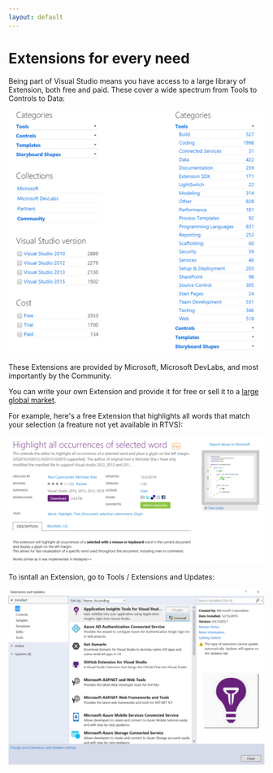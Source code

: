 ```yaml
---
layout: default
---
```


# Extensions for every need

Being part of Visual Studio means you have access to a large library of Extension, both free and paid.  These cover a wide spectrum from Tools to Controls to Data:

![Extensions.cats](./media/extensions.cats.png)


These Extensions are provided by Microsoft, Microsoft DevLabs, and most importantly by the Community.

You can write your own Extension and provide it for free or sell it to a [large global market](https://www.visualstudio.com/en-us/integrate/explore/explore-vside-vsi.aspx).



For example, here's a free Extension that highlights all words that match your selection (a freature not yet available in RTVS):

![extensions.highlight](./media/extensions.highlight.png)

To isntall an Extension, go to Tools / Extensions and Updates:


![Extensions.vs](./media/extensions.vs.png)

